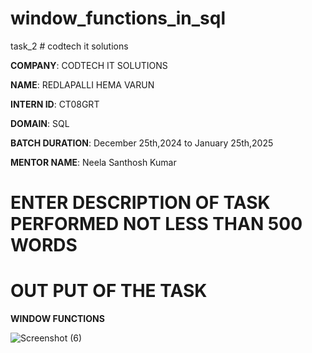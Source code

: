 # window_functions_in_sql
task_2 # codtech it solutions

**COMPANY**: CODTECH IT SOLUTIONS

**NAME**: REDLAPALLI HEMA VARUN

**INTERN ID**: CT08GRT

**DOMAIN**: SQL

**BATCH DURATION**: December 25th,2024 to January 25th,2025

**MENTOR NAME**: Neela Santhosh Kumar

# ENTER DESCRIPTION OF TASK PERFORMED NOT LESS THAN 500 WORDS 

# OUT PUT OF THE TASK

**WINDOW FUNCTIONS**

![Screenshot (6)](https://github.com/user-attachments/assets/a1f9fb26-f96b-4054-9a5c-02f8c919a44a)

